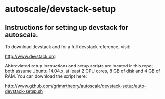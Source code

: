 # autoscale/devstack-setup

## Instructions for setting up devstack for autoscale.

To download devstack and for a full devstack reference, visit:

http://www.devstack.org

Abbreviated setup instructions and setup scripts are located in this repo; both assume Ubuntu 14.04.x, at least 2 CPU cores, 8 GB of disk and 4 GB of RAM. You can download the script here:

http://www.github.com/grimmtheory/autoscale/devstack-setup/auto-devstack-setup.sh

